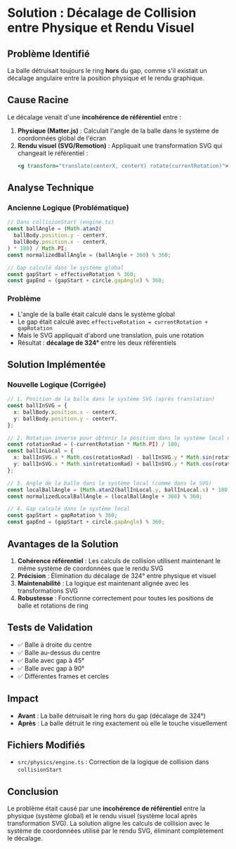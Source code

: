 # Solution : Décalage de Collision entre Physique et Rendu Visuel

## Problème Identifié

La balle détruisait toujours le ring **hors** du gap, comme s'il existait un décalage angulaire entre la position physique et le rendu graphique.

## Cause Racine

Le décalage venait d'une **incohérence de référentiel** entre :

1. **Physique (Matter.js)** : Calculait l'angle de la balle dans le système de coordonnées global de l'écran
2. **Rendu visuel (SVG/Remotion)** : Appliquait une transformation SVG qui changeait le référentiel :
   ```svg
   <g transform="translate(centerX, centerY) rotate(currentRotation)">
   ```

## Analyse Technique

### Ancienne Logique (Problématique)
```typescript
// Dans collisionStart (engine.ts)
const ballAngle = (Math.atan2(
  ballBody.position.y - centerY,
  ballBody.position.x - centerX,
) * 180) / Math.PI;
const normalizedBallAngle = (ballAngle + 360) % 360;

// Gap calculé dans le système global
const gapStart = effectiveRotation % 360;
const gapEnd = (gapStart + circle.gapAngle) % 360;
```

### Problème
- L'angle de la balle était calculé dans le système global
- Le gap était calculé avec `effectiveRotation = currentRotation + gapRotation`
- Mais le SVG appliquait d'abord une translation, puis une rotation
- Résultat : **décalage de 324°** entre les deux référentiels

## Solution Implémentée

### Nouvelle Logique (Corrigée)
```typescript
// 1. Position de la balle dans le système SVG (après translation)
const ballInSVG = {
  x: ballBody.position.x - centerX,
  y: ballBody.position.y - centerY,
};

// 2. Rotation inverse pour obtenir la position dans le système local du cercle
const rotationRad = (-currentRotation * Math.PI) / 180;
const ballInLocal = {
  x: ballInSVG.x * Math.cos(rotationRad) - ballInSVG.y * Math.sin(rotationRad),
  y: ballInSVG.x * Math.sin(rotationRad) + ballInSVG.y * Math.cos(rotationRad),
};

// 3. Angle de la balle dans le système local (comme dans le SVG)
const localBallAngle = (Math.atan2(ballInLocal.y, ballInLocal.x) * 180) / Math.PI;
const normalizedLocalBallAngle = (localBallAngle + 360) % 360;

// 4. Gap calculé dans le système local
const gapStart = gapRotation % 360;
const gapEnd = (gapStart + circle.gapAngle) % 360;
```

## Avantages de la Solution

1. **Cohérence référentiel** : Les calculs de collision utilisent maintenant le même système de coordonnées que le rendu SVG
2. **Précision** : Élimination du décalage de 324° entre physique et visuel
3. **Maintenabilité** : La logique est maintenant alignée avec les transformations SVG
4. **Robustesse** : Fonctionne correctement pour toutes les positions de balle et rotations de ring

## Tests de Validation

- ✅ Balle à droite du centre
- ✅ Balle au-dessus du centre  
- ✅ Balle avec gap à 45°
- ✅ Balle avec gap à 90°
- ✅ Différentes frames et cercles

## Impact

- **Avant** : La balle détruisait le ring hors du gap (décalage de 324°)
- **Après** : La balle détruit le ring exactement où elle le touche visuellement

## Fichiers Modifiés

- `src/physics/engine.ts` : Correction de la logique de collision dans `collisionStart`

## Conclusion

Le problème était causé par une **incohérence de référentiel** entre la physique (système global) et le rendu visuel (système local après transformation SVG). La solution aligne les calculs de collision avec le système de coordonnées utilisé par le rendu SVG, éliminant complètement le décalage.
